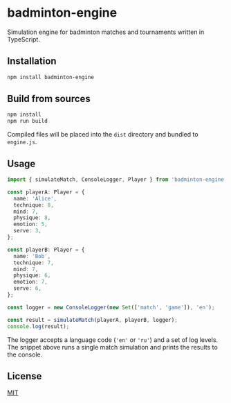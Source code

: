 # badminton-engine

Simulation engine for badminton matches and tournaments written in TypeScript.

## Installation

```bash
npm install badminton-engine
```

## Build from sources

```bash
npm install
npm run build
```

Compiled files will be placed into the `dist` directory and bundled to `engine.js`.

## Usage

```ts
import { simulateMatch, ConsoleLogger, Player } from 'badminton-engine';

const playerA: Player = {
  name: 'Alice',
  technique: 8,
  mind: 7,
  physique: 8,
  emotion: 5,
  serve: 3,
};

const playerB: Player = {
  name: 'Bob',
  technique: 7,
  mind: 7,
  physique: 6,
  emotion: 7,
  serve: 6,
};

const logger = new ConsoleLogger(new Set(['match', 'game']), 'en');

const result = simulateMatch(playerA, playerB, logger);
console.log(result);
```
The logger accepts a language code (`'en'` or `'ru'`) and a set of log levels.
The snippet above runs a single match simulation and prints the results to the console.

## License

[MIT](LICENSE)
